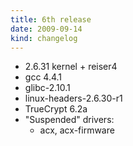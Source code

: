 ```yaml
---
title: 6th release
date: 2009-09-14
kind: changelog
---
```

* 2\.6\.31 kernel \+ reiser4
* gcc 4\.4\.1
* glibc\-2\.10\.1
* linux\-headers\-2\.6\.30\-r1
* TrueCrypt 6\.2a
* \"Suspended\" drivers\:
    * acx, acx\-firmware
